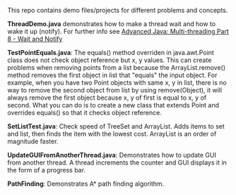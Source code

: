This repo contains demo files/projects for different problems and concepts.

<b>ThreadDemo.java</b> demonstrates how to make a thread wait and how to wake it up (notify). For further info see <a href= "http://www.youtube.com/watch?v=gx_YUORX5vk">Advanced Java: Multi-threading Part 8 - Wait and Notify</a>

<b>TestPointEquals.java</b>: The equals() method overriden in java.awt.Point class does not check object reference but x, y values. This can create problems when removing points from a list because the ArrayList.remove() method removes the first object in list that "equals" the input object. For example, when you have two Point objects with same x, y in list, there is no way to remove the second object from list by using remove(Object), it will always remove the first object because x, y of first is equal to x, y of second. What you can do is to create a new class that extends Point and overrides equals() so that it checks object reference.

<b>SetListTest.java</b>: Check speed of TreeSet and ArrayList. Adds items to set and list, then finds the item with the lowest cost. ArrayList is an order of magnitude faster.

<b>UpdateGUIFromAnotherThread.java</b>: Demonstrates how to update GUI from another thread. A thread increments the counter and GUI displays it in the form of a progress bar.

<b>PathFinding</b>: Demonstrates A* path finding algorithm.